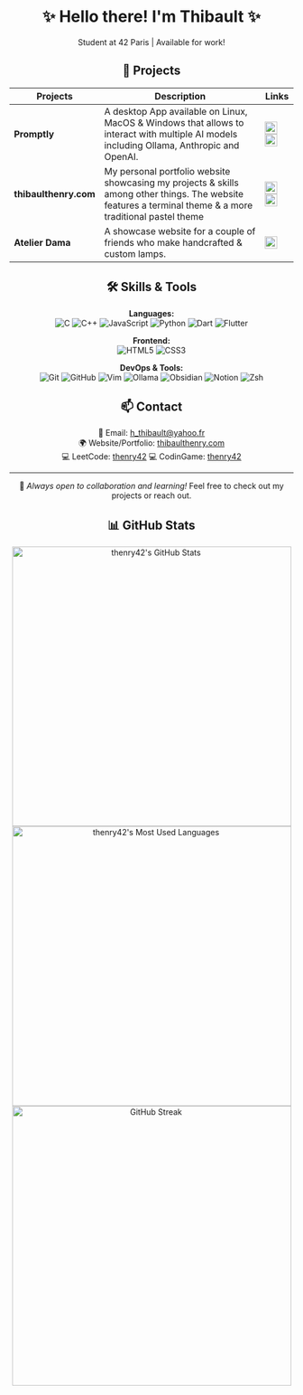 <div align="center">

# ✨ Hello there! I'm Thibault ✨

  <p>Student at 42 Paris | Available for work!</p>

## 🚀 Projects

| Projects | Description | Links |
|---------|-------------|-------|
| **Promptly** | A desktop App available on Linux, MacOS & Windows that allows to interact with multiple AI models including Ollama, Anthropic and OpenAI. | <a href="https://github.com/thenry42/Promptly"><img src="https://img.shields.io/badge/-GitHub-181717?style=flat-square&logo=github&logoColor=white" height="22"></a> <a href="https://github.com/thenry42/Promptly"><img src="https://img.shields.io/badge/-Flutter App-02569B?style=flat-square&logo=flutter&logoColor=white" height="22"></a> |
| **thibaulthenry.com** | My personal portfolio website showcasing my projects & skills among other things. The website features a terminal theme & a more traditional pastel theme | <a href="https://github.com/thenry42/thibaulthenry.com"><img src="https://img.shields.io/badge/-GitHub-181717?style=flat-square&logo=github&logoColor=white" height="22"></a> <a href="https://thibaulthenry.com/"><img src="https://img.shields.io/badge/-Website-FF7139?style=flat-square&logo=firefox-browser&logoColor=white" height="22"></a> |
| **Atelier Dama** | A showcase website for a couple of friends who make handcrafted & custom lamps. | <a href="https://atelierdama.fr/"><img src="https://img.shields.io/badge/-Website-FF7139?style=flat-square&logo=firefox-browser&logoColor=white" height="22"></a> |

## 🛠️ Skills & Tools

**Languages:**  
<img src="https://img.shields.io/badge/-C-A8B9CC?style=for-the-badge&logo=c&logoColor=white&borderRadius=25" alt="C">
<img src="https://img.shields.io/badge/-C++-00599C?style=for-the-badge&logo=c%2B%2B&logoColor=white&borderRadius=25" alt="C++">
<img src="https://img.shields.io/badge/-JavaScript-F7DF1E?style=for-the-badge&logo=javascript&logoColor=black&borderRadius=25" alt="JavaScript">
<img src="https://img.shields.io/badge/-Python-3776AB?style=for-the-badge&logo=python&logoColor=white&borderRadius=25" alt="Python">
<img src="https://img.shields.io/badge/-Dart-0175C2?style=for-the-badge&logo=dart&logoColor=white&borderRadius=25" alt="Dart">
<img src="https://img.shields.io/badge/-Flutter-02569B?style=for-the-badge&logo=flutter&logoColor=white&borderRadius=25" alt="Flutter">

**Frontend:**  
<img src="https://img.shields.io/badge/-HTML5-E34F26?style=for-the-badge&logo=html5&logoColor=white&borderRadius=25" alt="HTML5">
<img src="https://img.shields.io/badge/-CSS3-1572B6?style=for-the-badge&logo=css3&logoColor=white&borderRadius=25" alt="CSS3">

**DevOps & Tools:**  
<img src="https://img.shields.io/badge/-Git-F05032?style=for-the-badge&logo=git&logoColor=white&borderRadius=25" alt="Git">
<img src="https://img.shields.io/badge/-GitHub-181717?style=for-the-badge&logo=github&logoColor=white&borderRadius=25" alt="GitHub">
<img src="https://img.shields.io/badge/-Vim-019733?style=for-the-badge&logo=vim&logoColor=white&borderRadius=25" alt="Vim">
<img src="https://img.shields.io/badge/-Ollama-FF4F64?style=for-the-badge&logo=llama&logoColor=white&borderRadius=25" alt="Ollama">
<img src="https://img.shields.io/badge/-Obsidian-483699?style=for-the-badge&logo=obsidian&logoColor=white&borderRadius=25" alt="Obsidian">
<img src="https://img.shields.io/badge/-Notion-000000?style=for-the-badge&logo=notion&logoColor=white&borderRadius=25" alt="Notion">
<img src="https://img.shields.io/badge/-Zsh-F15A24?style=for-the-badge&logo=gnu-bash&logoColor=white&borderRadius=25" alt="Zsh">


## 📫 Contact
💌 Email: h_thibault@yahoo.fr  
🌍 Website/Portfolio: [thibaulthenry.com](https://thibaulthenry.com)  
💻 LeetCode: [thenry42](https://leetcode.com/thenry42/)
💻 CodinGame: [thenry42](https://www.codingame.com/profile/508e11b521204ab17dd7134eb17432437457194)

---

💙 _Always open to collaboration and learning!_ Feel free to check out my projects or reach out.

## 📊 GitHub Stats

<div align="center">
    <img width="495em" src="https://github-readme-stats-theta-five-31.vercel.app/api?username=thenry42&show_icons=true&theme=tokyonight&count_private=true&include_all_commits=true&cache_seconds=0" alt="thenry42's GitHub Stats"/>
    <br>
    <img width="495em" src="https://github-readme-stats-theta-five-31.vercel.app/api/top-langs/?username=thenry42&theme=tokyonight&langs_count=15&cache_seconds=0&hide_progress=true&hide=roff,cmake,batchfile,kotlin,perl,swift,glsl,objective-c,objective-c%2b%2b" alt="thenry42's Most Used Languages"/>
    <br>
    <img width="495em" src="https://github-readme-streak-stats.herokuapp.com/?user=thenry42&theme=tokyonight" alt="GitHub Streak">
</div>

</div>
